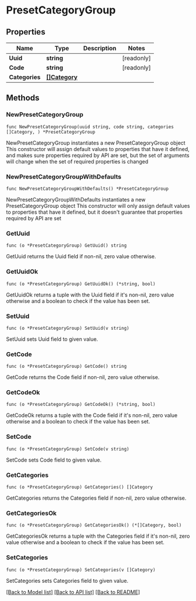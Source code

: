 # PresetCategoryGroup

## Properties

Name | Type | Description | Notes
------------ | ------------- | ------------- | -------------
**Uuid** | **string** |  | [readonly] 
**Code** | **string** |  | [readonly] 
**Categories** | [**[]Category**](Category.md) |  | 

## Methods

### NewPresetCategoryGroup

`func NewPresetCategoryGroup(uuid string, code string, categories []Category, ) *PresetCategoryGroup`

NewPresetCategoryGroup instantiates a new PresetCategoryGroup object
This constructor will assign default values to properties that have it defined,
and makes sure properties required by API are set, but the set of arguments
will change when the set of required properties is changed

### NewPresetCategoryGroupWithDefaults

`func NewPresetCategoryGroupWithDefaults() *PresetCategoryGroup`

NewPresetCategoryGroupWithDefaults instantiates a new PresetCategoryGroup object
This constructor will only assign default values to properties that have it defined,
but it doesn't guarantee that properties required by API are set

### GetUuid

`func (o *PresetCategoryGroup) GetUuid() string`

GetUuid returns the Uuid field if non-nil, zero value otherwise.

### GetUuidOk

`func (o *PresetCategoryGroup) GetUuidOk() (*string, bool)`

GetUuidOk returns a tuple with the Uuid field if it's non-nil, zero value otherwise
and a boolean to check if the value has been set.

### SetUuid

`func (o *PresetCategoryGroup) SetUuid(v string)`

SetUuid sets Uuid field to given value.


### GetCode

`func (o *PresetCategoryGroup) GetCode() string`

GetCode returns the Code field if non-nil, zero value otherwise.

### GetCodeOk

`func (o *PresetCategoryGroup) GetCodeOk() (*string, bool)`

GetCodeOk returns a tuple with the Code field if it's non-nil, zero value otherwise
and a boolean to check if the value has been set.

### SetCode

`func (o *PresetCategoryGroup) SetCode(v string)`

SetCode sets Code field to given value.


### GetCategories

`func (o *PresetCategoryGroup) GetCategories() []Category`

GetCategories returns the Categories field if non-nil, zero value otherwise.

### GetCategoriesOk

`func (o *PresetCategoryGroup) GetCategoriesOk() (*[]Category, bool)`

GetCategoriesOk returns a tuple with the Categories field if it's non-nil, zero value otherwise
and a boolean to check if the value has been set.

### SetCategories

`func (o *PresetCategoryGroup) SetCategories(v []Category)`

SetCategories sets Categories field to given value.



[[Back to Model list]](../README.md#documentation-for-models) [[Back to API list]](../README.md#documentation-for-api-endpoints) [[Back to README]](../README.md)


